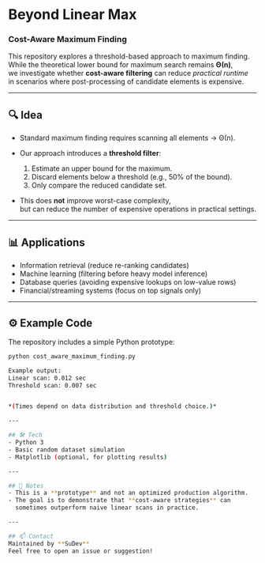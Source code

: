 # Beyond Linear Max
### Cost-Aware Maximum Finding

This repository explores a threshold-based approach to maximum finding.  
While the theoretical lower bound for maximum search remains **Θ(n)**,  
we investigate whether **cost-aware filtering** can reduce *practical runtime*  
in scenarios where post-processing of candidate elements is expensive.

---

## 🔍 Idea
- Standard maximum finding requires scanning all elements → Θ(n).
- Our approach introduces a **threshold filter**:
  1. Estimate an upper bound for the maximum.
  2. Discard elements below a threshold (e.g., 50% of the bound).
  3. Only compare the reduced candidate set.

- This does **not** improve worst-case complexity,  
  but can reduce the number of expensive operations in practical settings.

---

## 📊 Applications
- Information retrieval (reduce re-ranking candidates)
- Machine learning (filtering before heavy model inference)
- Database queries (avoiding expensive lookups on low-value rows)
- Financial/streaming systems (focus on top signals only)

---

## ⚙️ Example Code
The repository includes a simple Python prototype:

```bash
python cost_aware_maximum_finding.py

Example output:
Linear scan: 0.012 sec
Threshold scan: 0.007 sec


*(Times depend on data distribution and threshold choice.)*

---

## 🛠️ Tech
- Python 3
- Basic random dataset simulation
- Matplotlib (optional, for plotting results)

---

## 📌 Notes
- This is a **prototype** and not an optimized production algorithm.
- The goal is to demonstrate that **cost-aware strategies** can  
  sometimes outperform naive linear scans in practice.

---

## 📫 Contact
Maintained by **SuDev**  
Feel free to open an issue or suggestion!
